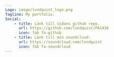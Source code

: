 ```yaml
---
Logo: image/lvndquist_logo.png
Tagline: My portfolio.
Social:
    - title: Länk till sidans github repo.
      url: https://github.com/lvndquist/PA1436
      icon: fab fa-github
    - title: Länk till min soundcloud.
      url: https://soundcloud.com/lvndquist
      icon: fab fa-soundcloud
---
```


